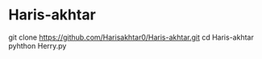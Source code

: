 # Haris-akhtar 
git clone https://github.com/Harisakhtar0/Haris-akhtar.git 
cd Haris-akhtar 
pyhthon Herry.py 
